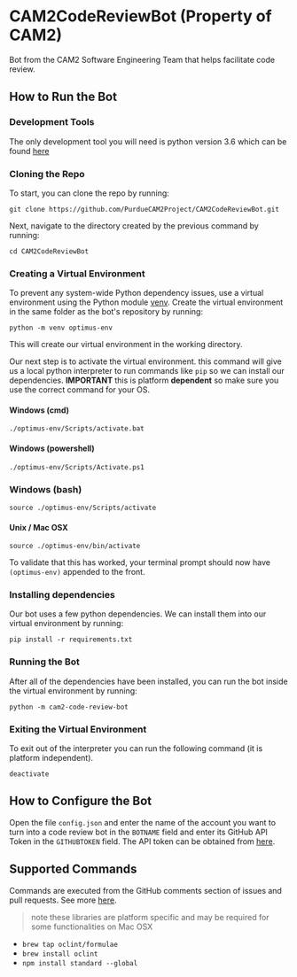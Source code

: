 # CAM2CodeReviewBot (Property of CAM2)
Bot from the CAM2 Software Engineering Team that helps facilitate code review. 

## How to Run the Bot
### Development Tools
The only development tool you will need is python version 3.6 which can be found [here](https://www.python.org/downloads/release/python-360/)

### Cloning the Repo
To start, you can clone the repo by running: 

```
git clone https://github.com/PurdueCAM2Project/CAM2CodeReviewBot.git 
```

Next, navigate to the directory created by the previous command by running:

```
cd CAM2CodeReviewBot
```

### Creating a Virtual Environment
To prevent any system-wide Python dependency issues, use a virtual environment using the Python module [venv](https://docs.python.org/3/tutorial/venv.html). Create the virtual environment in the same folder as the bot's repository by running:

```
python -m venv optimus-env
```

This will create our virtual environment in the working directory.

Our next step is to activate the virtual environment. this command will give us a local python interpreter to run commands like `pip` so we can install our dependencies. **IMPORTANT** this is platform **dependent** so make sure you use the correct command for your OS.

#### Windows (cmd)
```
./optimus-env/Scripts/activate.bat
```

#### Windows (powershell)
```
./optimus-env/Scripts/Activate.ps1
```

### Windows (bash)
```
source ./optimus-env/Scripts/activate
```

#### Unix / Mac OSX
```
source ./optimus-env/bin/activate
```
To validate that this has worked, your terminal prompt should now have `(optimus-env)` appended to the front.

### Installing dependencies
Our bot uses a few python dependencies. We can install them into our virtual environment by running:
```
pip install -r requirements.txt
```

### Running the Bot
After all of the dependencies have been installed, you can run the bot inside the virtual environment by running:
```
python -m cam2-code-review-bot
```

### Exiting the Virtual Environment
To exit out of the interpreter you can run the following command (it is platform independent).
```
deactivate
```

## How to Configure the Bot
Open the file `config.json` and enter the name of the account you want to turn into a code review bot in the `BOTNAME` field and enter its GitHub API Token in the `GITHUBTOKEN` field. The API token can be obtained from [here](https://github.com/settings/tokens).

## Supported Commands
Commands are executed from the GitHub comments section of issues and pull requests.
See more [here](https://github.com/noah-curran/CAM2CodeReviewBot/blob/master/commands/README.md).

> note these libraries are platform specific and may be required for some functionalities on Mac OSX
- `brew tap oclint/formulae`
- `brew install oclint`
- `npm install standard --global`
